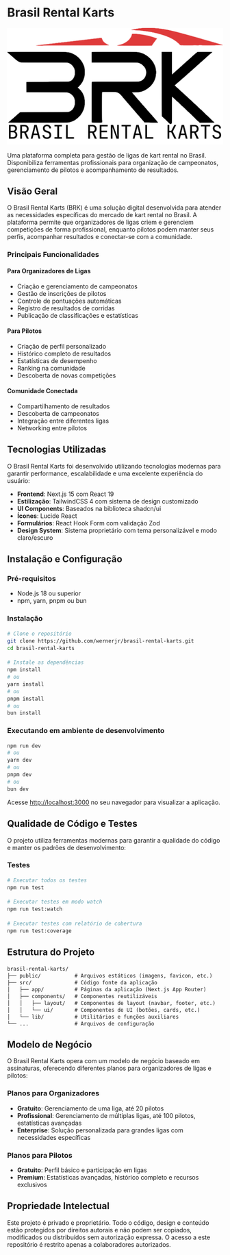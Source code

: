# Brasil Rental Karts

![Logo BRK](public/brk_logo.svg)

Uma plataforma completa para gestão de ligas de kart rental no Brasil. Disponibiliza ferramentas profissionais para organização de campeonatos, gerenciamento de pilotos e acompanhamento de resultados.

## Visão Geral

O Brasil Rental Karts (BRK) é uma solução digital desenvolvida para atender as necessidades específicas do mercado de kart rental no Brasil. A plataforma permite que organizadores de ligas criem e gerenciem competições de forma profissional, enquanto pilotos podem manter seus perfis, acompanhar resultados e conectar-se com a comunidade.

### Principais Funcionalidades

#### Para Organizadores de Ligas
- Criação e gerenciamento de campeonatos
- Gestão de inscrições de pilotos
- Controle de pontuações automáticas
- Registro de resultados de corridas
- Publicação de classificações e estatísticas

#### Para Pilotos
- Criação de perfil personalizado
- Histórico completo de resultados
- Estatísticas de desempenho
- Ranking na comunidade
- Descoberta de novas competições

#### Comunidade Conectada
- Compartilhamento de resultados
- Descoberta de campeonatos
- Integração entre diferentes ligas
- Networking entre pilotos

## Tecnologias Utilizadas

O Brasil Rental Karts foi desenvolvido utilizando tecnologias modernas para garantir performance, escalabilidade e uma excelente experiência do usuário:

- **Frontend**: Next.js 15 com React 19
- **Estilização**: TailwindCSS 4 com sistema de design customizado
- **UI Components**: Baseados na biblioteca shadcn/ui
- **Ícones**: Lucide React
- **Formulários**: React Hook Form com validação Zod
- **Design System**: Sistema proprietário com tema personalizável e modo claro/escuro

## Instalação e Configuração

### Pré-requisitos
- Node.js 18 ou superior
- npm, yarn, pnpm ou bun

### Instalação

```bash
# Clone o repositório
git clone https://github.com/wernerjr/brasil-rental-karts.git
cd brasil-rental-karts

# Instale as dependências
npm install
# ou
yarn install
# ou
pnpm install
# ou
bun install
```

### Executando em ambiente de desenvolvimento

```bash
npm run dev
# ou
yarn dev
# ou
pnpm dev
# ou
bun dev
```

Acesse [http://localhost:3000](http://localhost:3000) no seu navegador para visualizar a aplicação.

## Qualidade de Código e Testes

O projeto utiliza ferramentas modernas para garantir a qualidade do código e manter os padrões de desenvolvimento:

### Testes

```bash
# Executar todos os testes
npm run test

# Executar testes em modo watch
npm run test:watch

# Executar testes com relatório de cobertura
npm run test:coverage
```

## Estrutura do Projeto

```
brasil-rental-karts/
├── public/           # Arquivos estáticos (imagens, favicon, etc.)
├── src/              # Código fonte da aplicação
│   ├── app/          # Páginas da aplicação (Next.js App Router)
│   ├── components/   # Componentes reutilizáveis
│   │   ├── layout/   # Componentes de layout (navbar, footer, etc.)
│   │   └── ui/       # Componentes de UI (botões, cards, etc.)
│   └── lib/          # Utilitários e funções auxiliares
└── ...               # Arquivos de configuração
```

## Modelo de Negócio

O Brasil Rental Karts opera com um modelo de negócio baseado em assinaturas, oferecendo diferentes planos para organizadores de ligas e pilotos:

### Planos para Organizadores
- **Gratuito**: Gerenciamento de uma liga, até 20 pilotos
- **Profissional**: Gerenciamento de múltiplas ligas, até 100 pilotos, estatísticas avançadas
- **Enterprise**: Solução personalizada para grandes ligas com necessidades específicas

### Planos para Pilotos
- **Gratuito**: Perfil básico e participação em ligas
- **Premium**: Estatísticas avançadas, histórico completo e recursos exclusivos

## Propriedade Intelectual

Este projeto é privado e proprietário. Todo o código, design e conteúdo estão protegidos por direitos autorais e não podem ser copiados, modificados ou distribuídos sem autorização expressa. O acesso a este repositório é restrito apenas a colaboradores autorizados.